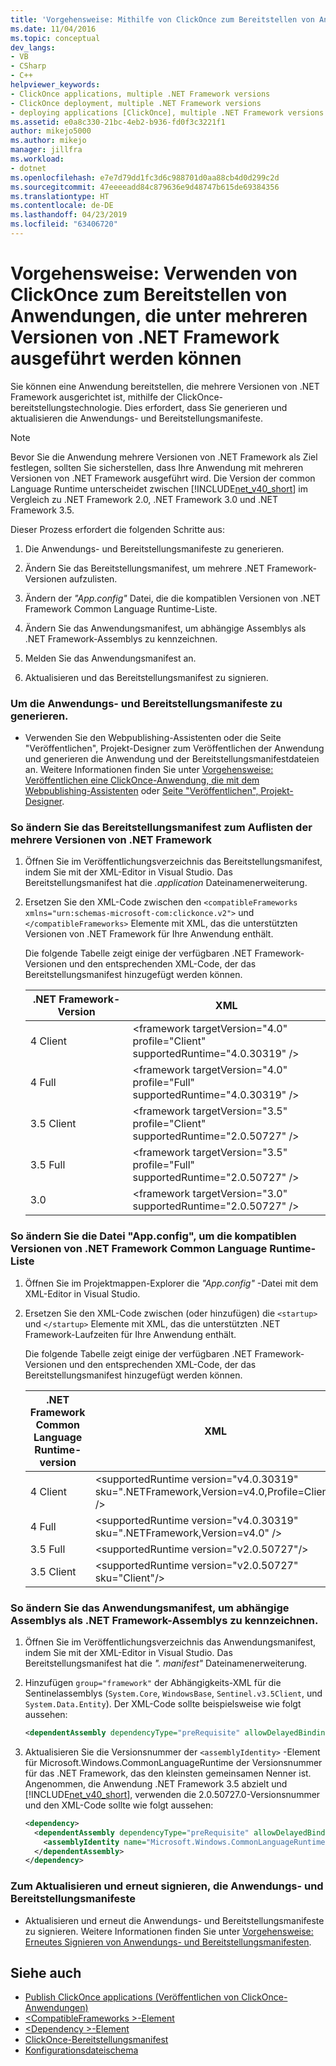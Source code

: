 ```yaml
---
title: 'Vorgehensweise: Mithilfe von ClickOnce zum Bereitstellen von Anwendungen, die auf mehrere Versionen von .NET Framework ausgeführt werden kann | Microsoft-Dokumentation'
ms.date: 11/04/2016
ms.topic: conceptual
dev_langs:
- VB
- CSharp
- C++
helpviewer_keywords:
- ClickOnce applications, multiple .NET Framework versions
- ClickOnce deployment, multiple .NET Framework versions
- deploying applications [ClickOnce], multiple .NET Framework versions
ms.assetid: e0a8c330-21bc-4eb2-b936-fd0f3c3221f1
author: mikejo5000
ms.author: mikejo
manager: jillfra
ms.workload:
- dotnet
ms.openlocfilehash: e7e7d79dd1fc3d6c988701d0aa88cb4d0d299c2d
ms.sourcegitcommit: 47eeeeadd84c879636e9d48747b615de69384356
ms.translationtype: HT
ms.contentlocale: de-DE
ms.lasthandoff: 04/23/2019
ms.locfileid: "63406720"
---
```

# <a name="how-to-use-clickonce-to-deploy-applications-that-can-run-on-multiple-versions-of-the-net-framework"></a>Vorgehensweise: Verwenden von ClickOnce zum Bereitstellen von Anwendungen, die unter mehreren Versionen von .NET Framework ausgeführt werden können
Sie können eine Anwendung bereitstellen, die mehrere Versionen von .NET Framework ausgerichtet ist, mithilfe der ClickOnce-bereitstellungstechnologie. Dies erfordert, dass Sie generieren und aktualisieren die Anwendungs- und Bereitstellungsmanifeste.

> [!NOTE]
> Bevor Sie die Anwendung mehrere Versionen von .NET Framework als Ziel festlegen, sollten Sie sicherstellen, dass Ihre Anwendung mit mehreren Versionen von .NET Framework ausgeführt wird. Die Version der common Language Runtime unterscheidet zwischen [!INCLUDE[net_v40_short](../code-quality/includes/net_v40_short_md.md)] im Vergleich zu .NET Framework 2.0, .NET Framework 3.0 und .NET Framework 3.5.

 Dieser Prozess erfordert die folgenden Schritte aus:

1. Die Anwendungs- und Bereitstellungsmanifeste zu generieren.

2. Ändern Sie das Bereitstellungsmanifest, um mehrere .NET Framework-Versionen aufzulisten.

3. Ändern der *"App.config"* Datei, die die kompatiblen Versionen von .NET Framework Common Language Runtime-Liste.

4. Ändern Sie das Anwendungsmanifest, um abhängige Assemblys als .NET Framework-Assemblys zu kennzeichnen.

5. Melden Sie das Anwendungsmanifest an.

6. Aktualisieren und das Bereitstellungsmanifest zu signieren.

### <a name="to-generate-the-application-and-deployment-manifests"></a>Um die Anwendungs- und Bereitstellungsmanifeste zu generieren.

- Verwenden Sie den Webpublishing-Assistenten oder die Seite "Veröffentlichen", Projekt-Designer zum Veröffentlichen der Anwendung und generieren die Anwendung und der Bereitstellungsmanifestdateien an. Weitere Informationen finden Sie unter [Vorgehensweise: Veröffentlichen eine ClickOnce-Anwendung, die mit dem Webpublishing-Assistenten](../deployment/how-to-publish-a-clickonce-application-using-the-publish-wizard.md) oder [Seite "Veröffentlichen", Projekt-Designer](../ide/reference/publish-page-project-designer.md).

### <a name="to-change-the-deployment-manifest-to-list-the-multiple-net-framework-versions"></a>So ändern Sie das Bereitstellungsmanifest zum Auflisten der mehrere Versionen von .NET Framework

1. Öffnen Sie im Veröffentlichungsverzeichnis das Bereitstellungsmanifest, indem Sie mit der XML-Editor in Visual Studio. Das Bereitstellungsmanifest hat die *.application* Dateinamenerweiterung.

2. Ersetzen Sie den XML-Code zwischen den `<compatibleFrameworks xmlns="urn:schemas-microsoft-com:clickonce.v2">` und `</compatibleFrameworks>` Elemente mit XML, das die unterstützten Versionen von .NET Framework für Ihre Anwendung enthält.

     Die folgende Tabelle zeigt einige der verfügbaren .NET Framework-Versionen und den entsprechenden XML-Code, der das Bereitstellungsmanifest hinzugefügt werden können.

    |.NET Framework-Version|XML|
    |----------------------------|---------|
    |4 Client|\<framework targetVersion="4.0" profile="Client" supportedRuntime="4.0.30319" />|
    |4 Full|\<framework targetVersion="4.0" profile="Full" supportedRuntime="4.0.30319" />|
    |3.5 Client|\<framework targetVersion="3.5" profile="Client" supportedRuntime="2.0.50727" />|
    |3.5 Full|\<framework targetVersion="3.5" profile="Full" supportedRuntime="2.0.50727" />|
    |3.0|\<framework targetVersion="3.0" supportedRuntime="2.0.50727" />|

### <a name="to-change-the-appconfig-file-to-list-the-compatible-net-framework-runtime-versions"></a>So ändern Sie die Datei "App.config", um die kompatiblen Versionen von .NET Framework Common Language Runtime-Liste

1. Öffnen Sie im Projektmappen-Explorer die *"App.config"* -Datei mit dem XML-Editor in Visual Studio.

2. Ersetzen Sie den XML-Code zwischen (oder hinzufügen) die `<startup>` und `</startup>` Elemente mit XML, das die unterstützten .NET Framework-Laufzeiten für Ihre Anwendung enthält.

     Die folgende Tabelle zeigt einige der verfügbaren .NET Framework-Versionen und den entsprechenden XML-Code, der das Bereitstellungsmanifest hinzugefügt werden können.

    |.NET Framework Common Language Runtime-version|XML|
    |------------------------------------|---------|
    |4 Client|\<supportedRuntime version="v4.0.30319" sku=".NETFramework,Version=v4.0,Profile=Client" />|
    |4 Full|\<supportedRuntime version="v4.0.30319" sku=".NETFramework,Version=v4.0" />|
    |3.5 Full|\<supportedRuntime version="v2.0.50727"/>|
    |3.5 Client|\<supportedRuntime version="v2.0.50727" sku="Client"/>|

### <a name="to-change-the-application-manifest-to-mark-dependent-assemblies-as-net-framework-assemblies"></a>So ändern Sie das Anwendungsmanifest, um abhängige Assemblys als .NET Framework-Assemblys zu kennzeichnen.

1. Öffnen Sie im Veröffentlichungsverzeichnis das Anwendungsmanifest, indem Sie mit der XML-Editor in Visual Studio. Das Bereitstellungsmanifest hat die *". manifest"* Dateinamenerweiterung.

2. Hinzufügen `group="framework"` der Abhängigkeits-XML für die Sentinelassemblys (`System.Core`, `WindowsBase`, `Sentinel.v3.5Client`, und `System.Data.Entity`). Der XML-Code sollte beispielsweise wie folgt aussehen:

   ```xml
   <dependentAssembly dependencyType="preRequisite" allowDelayedBinding="true" group="framework">
   ```

3. Aktualisieren Sie die Versionsnummer der `<assemblyIdentity>` -Element für Microsoft.Windows.CommonLanguageRuntime der Versionsnummer für das .NET Framework, das den kleinsten gemeinsamen Nenner ist. Angenommen, die Anwendung .NET Framework 3.5 abzielt und [!INCLUDE[net_v40_short](../code-quality/includes/net_v40_short_md.md)], verwenden die 2.0.50727.0-Versionsnummer und den XML-Code sollte wie folgt aussehen:

   ```xml
   <dependency>
     <dependentAssembly dependencyType="preRequisite" allowDelayedBinding="true">
       <assemblyIdentity name="Microsoft.Windows.CommonLanguageRuntime" version="2.0.50727.0" />
     </dependentAssembly>
   </dependency>
   ```

### <a name="to-update-and-re-sign-the-application-and-deployment-manifests"></a>Zum Aktualisieren und erneut signieren, die Anwendungs- und Bereitstellungsmanifeste

- Aktualisieren und erneut die Anwendungs- und Bereitstellungsmanifeste zu signieren. Weitere Informationen finden Sie unter [Vorgehensweise: Erneutes Signieren von Anwendungs- und Bereitstellungsmanifesten](../deployment/how-to-re-sign-application-and-deployment-manifests.md).

## <a name="see-also"></a>Siehe auch
- [Publish ClickOnce applications (Veröffentlichen von ClickOnce-Anwendungen)](../deployment/publishing-clickonce-applications.md)
- [\<CompatibleFrameworks >-Element](../deployment/compatibleframeworks-element-clickonce-deployment.md)
- [\<Dependency >-Element](../deployment/dependency-element-clickonce-application.md)
- [ClickOnce-Bereitstellungsmanifest](../deployment/clickonce-deployment-manifest.md)
- [Konfigurationsdateischema](/dotnet/framework/configure-apps/file-schema/index)